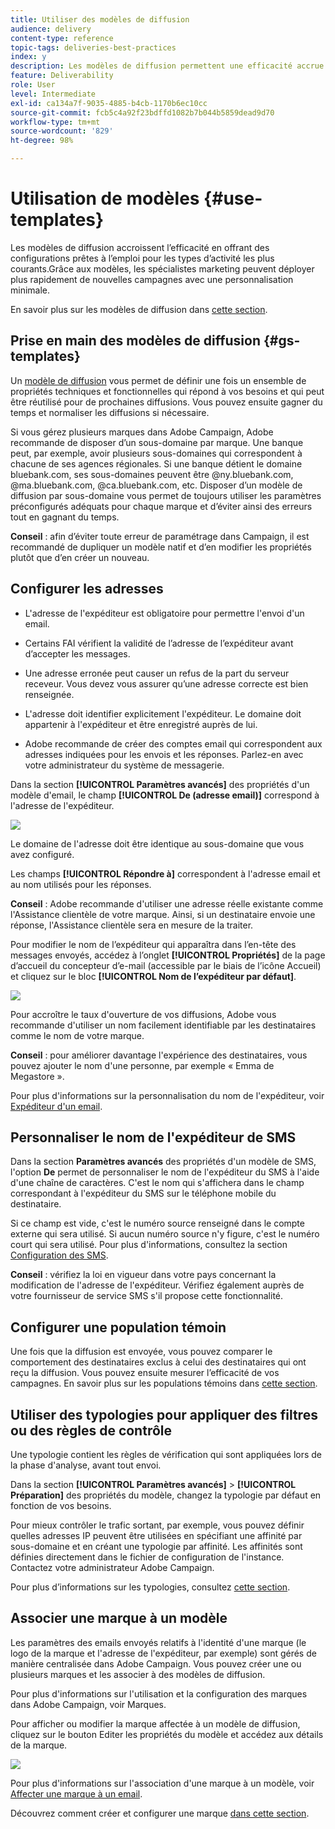 ```yaml
---
title: Utiliser des modèles de diffusion
audience: delivery
content-type: reference
topic-tags: deliveries-best-practices
index: y
description: Les modèles de diffusion permettent une efficacité accrue en fournissant des scénarios prêts à l’emploi pour les types d’activités les plus courants.
feature: Deliverability
role: User
level: Intermediate
exl-id: ca134a7f-9035-4885-b4cb-1170b6ec10cc
source-git-commit: fcb5c4a92f23bdffd1082b7b044b5859dead9d70
workflow-type: tm+mt
source-wordcount: '829'
ht-degree: 98%

---
```


# Utilisation de modèles {#use-templates}

Les modèles de diffusion accroissent l’efficacité en offrant des configurations prêtes à l’emploi pour les types d’activité les plus courants.Grâce aux modèles, les spécialistes marketing peuvent déployer plus rapidement de nouvelles campagnes avec une personnalisation minimale.

En savoir plus sur les modèles de diffusion dans [cette section](../../start/using/marketing-activity-templates.md).

## Prise en main des modèles de diffusion {#gs-templates}

Un [modèle de diffusion](../../start/using/marketing-activity-templates.md#creating-a-new-template) vous permet de définir une fois un ensemble de propriétés techniques et fonctionnelles qui répond à vos besoins et qui peut être réutilisé pour de prochaines diffusions. Vous pouvez ensuite gagner du temps et normaliser les diffusions si nécessaire.

Si vous gérez plusieurs marques dans Adobe Campaign, Adobe recommande de disposer d’un sous-domaine par marque. Une banque peut, par exemple, avoir plusieurs sous-domaines qui correspondent à chacune de ses agences régionales. Si une banque détient le domaine bluebank.com, ses sous-domaines peuvent être @ny.bluebank.com, @ma.bluebank.com, @ca.bluebank.com, etc. Disposer d’un modèle de diffusion par sous-domaine vous permet de toujours utiliser les paramètres préconfigurés adéquats pour chaque marque et d’éviter ainsi des erreurs tout en gagnant du temps.

**Conseil** : afin d’éviter toute erreur de paramétrage dans Campaign, il est recommandé de dupliquer un modèle natif et d’en modifier les propriétés plutôt que d’en créer un nouveau.

## Configurer les adresses

* L&#39;adresse de l&#39;expéditeur est obligatoire pour permettre l&#39;envoi d&#39;un email.

* Certains FAI vérifient la validité de l’adresse de l’expéditeur avant d’accepter les messages.

* Une adresse erronée peut causer un refus de la part du serveur receveur. Vous devez vous assurer qu’une adresse correcte est bien renseignée.

* L&#39;adresse doit identifier explicitement l&#39;expéditeur. Le domaine doit appartenir à l&#39;expéditeur et être enregistré auprès de lui.

* Adobe recommande de créer des comptes email qui correspondent aux adresses indiquées pour les envois et les réponses. Parlez-en avec votre administrateur du système de messagerie.

Dans la section **[!UICONTROL Paramètres avancés]** des propriétés d&#39;un modèle d&#39;email, le champ **[!UICONTROL De (adresse email)]** correspond à l&#39;adresse de l&#39;expéditeur.

![](assets/template-parameters.png)

Le domaine de l&#39;adresse doit être identique au sous-domaine que vous avez configuré.

Les champs **[!UICONTROL Répondre à]** correspondent à l&#39;adresse email et au nom utilisés pour les réponses.

**Conseil** : Adobe recommande d&#39;utiliser une adresse réelle existante comme l&#39;Assistance clientèle de votre marque. Ainsi, si un destinataire envoie une réponse, l&#39;Assistance clientèle sera en mesure de la traiter.

Pour modifier le nom de l’expéditeur qui apparaîtra dans l’en-tête des messages envoyés, accédez à l’onglet **[!UICONTROL Propriétés]** de la page d’accueil du concepteur d’e-mail (accessible par le biais de l’icône Accueil) et cliquez sur le bloc **[!UICONTROL Nom de l’expéditeur par défaut]**.

![](assets/template-content.png)

Pour accroître le taux d&#39;ouverture de vos diffusions, Adobe vous recommande d&#39;utiliser un nom facilement identifiable par les destinataires comme le nom de votre marque.

**Conseil** : pour améliorer davantage l&#39;expérience des destinataires, vous pouvez ajouter le nom d&#39;une personne, par exemple « Emma de Megastore ».

Pour plus d&#39;informations sur la personnalisation du nom de l&#39;expéditeur, voir [Expéditeur d&#39;un email](../../designing/using/subject-line.md#email-sender).

## Personnaliser le nom de l&#39;expéditeur de SMS

Dans la section **Paramètres avancés** des propriétés d&#39;un modèle de SMS, l&#39;option **De** permet de personnaliser le nom de l&#39;expéditeur du SMS à l&#39;aide d&#39;une chaîne de caractères. C&#39;est le nom qui s&#39;affichera dans le champ correspondant à l&#39;expéditeur du SMS sur le téléphone mobile du destinataire.

Si ce champ est vide, c&#39;est le numéro source renseigné dans le compte externe qui sera utilisé. Si aucun numéro source n&#39;y figure, c&#39;est le numéro court qui sera utilisé. Pour plus d&#39;informations, consultez la section [Configuration des SMS](../../administration/using/configuring-sms-channel.md).

**Conseil** : vérifiez la loi en vigueur dans votre pays concernant la modification de l&#39;adresse de l&#39;expéditeur. Vérifiez également auprès de votre fournisseur de service SMS s&#39;il propose cette fonctionnalité.

## Configurer une population témoin

Une fois que la diffusion est envoyée, vous pouvez comparer le comportement des destinataires exclus à celui des destinataires qui ont reçu la diffusion. Vous pouvez ensuite mesurer l’efficacité de vos campagnes. En savoir plus sur les populations témoins dans [cette section](../../sending/using/control-group.md).

## Utiliser des typologies pour appliquer des filtres ou des règles de contrôle

Une typologie contient les règles de vérification qui sont appliquées lors de la phase d&#39;analyse, avant tout envoi.

Dans la section **[!UICONTROL Paramètres avancés]** > **[!UICONTROL Préparation]** des propriétés du modèle, changez la typologie par défaut en fonction de vos besoins.

Pour mieux contrôler le trafic sortant, par exemple, vous pouvez définir quelles adresses IP peuvent être utilisées en spécifiant une affinité par sous-domaine et en créant une typologie par affinité. Les affinités sont définies directement dans le fichier de configuration de l&#39;instance. Contactez votre administrateur Adobe Campaign.

Pour plus d’informations sur les typologies, consultez [cette section](../../sending/using/managing-typologies.md).

## Associer une marque à un modèle

Les paramètres des emails envoyés relatifs à l&#39;identité d&#39;une marque (le logo de la marque et l&#39;adresse de l&#39;expéditeur, par exemple) sont gérés de manière centralisée dans Adobe Campaign. Vous pouvez créer une ou plusieurs marques et les associer à des modèles de diffusion.

Pour plus d&#39;informations sur l&#39;utilisation et la configuration des marques dans Adobe Campaign, voir Marques.

Pour afficher ou modifier la marque affectée à un modèle de diffusion, cliquez sur le bouton Editer les propriétés du modèle et accédez aux détails de la marque.

![](assets/template-brand.png)

Pour plus d&#39;informations sur l&#39;association d&#39;une marque à un modèle, voir [Affecter une marque à un email](../../administration/using/branding.md#assigning-a-brand-to-an-email).

Découvrez comment créer et configurer une marque [dans cette section](../../administration/using/branding.md#creating-a-brand).
